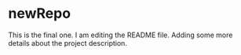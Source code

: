# newRepo
This is the final one.
I am editing the README file. Adding some more
 details about the project description.
